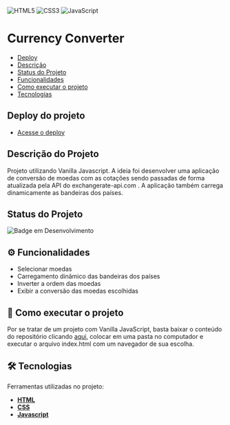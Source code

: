 ![HTML5](https://img.shields.io/badge/html5-%23E34F26.svg?style=for-the-badge&logo=html5&logoColor=white) ![CSS3](https://img.shields.io/badge/css3-%231572B6.svg?style=for-the-badge&logo=css3&logoColor=white) ![JavaScript](https://img.shields.io/badge/javascript-%23323330.svg?style=for-the-badge&logo=javascript&logoColor=%23F7DF1E)
  

# Currency Converter

- [Deploy](#deploy-do-projeto)
- [Descrição](#descrição-do-projeto)
- [Status do Projeto](#status-do-projeto)
- [Funcionalidades](#⚙️-funcionalidades)
- [Como executar o projeto](#🚀-como-executar-o-projeto)
- [Tecnologias](#🛠-tecnologias)

  
## Deploy do projeto

- [Acesse o deploy](https://63a5044c3be54902469a8061--fascinating-choux-30fe74.netlify.app/)

## Descrição do Projeto

Projeto utilizando Vanilla Javascript. A ideia foi desenvolver uma aplicação de conversão de moedas com as cotações sendo passadas de forma atualizada pela API do exchangerate-api.com . A aplicação também carrega dinamicamente as bandeiras dos países.  

## Status do Projeto

  

![Badge em Desenvolvimento](http://img.shields.io/static/v1?label=STATUS&message=FINALIZADO&color=GREEN&style=for-the-badge)
  

## ⚙️ Funcionalidades

- Selecionar moedas
- Carregamento dinâmico das bandeiras dos países
- Inverter a ordem das moedas
- Exibir a conversão das moedas escolhidas


## 🚀 Como executar o projeto

Por se tratar de um projeto com Vanilla JavaScript, basta baixar o conteúdo do repositório clicando [aqui](https://github.com/alexandremcs/currency-converter/archive/refs/heads/main.zip), colocar em uma pasta no computador e executar o arquivo index.html com um navegador de sua escolha.

  

## 🛠 Tecnologias

Ferramentas utilizadas no projeto: 

-  **[HTML](https://developer.mozilla.org/en-US/docs/Web/HTML)**
-  **[CSS](https://developer.mozilla.org/en-US/docs/Web/CSS)**
-  **[Javascript](https://developer.mozilla.org/en-US/docs/Web/JavaScript)**

